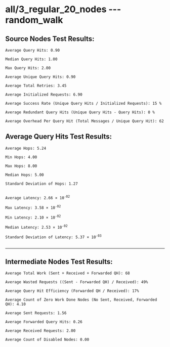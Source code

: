 # all/3_regular_20_nodes --- random_walk
## Source Nodes Test Results:
	Average Query Hits: 0.90

	Median Query Hits: 1.00

	Max Query Hits: 2.00

	Average Unique Query Hits: 0.90

	Average Total Retries: 3.45

	Average Initialized Requests: 6.90

	Average Success Rate (Unique Query Hits / Initialized Requests): 15 %

	Average Redundant Query Hits (Unique Query Hits - Query Hits): 0 %

	Average Overhead Per Query Hit (Total Messages / Unique Query Hit): 62



## Average Query Hits Test Results:
<pre><code>Average Hops: 5.24

Min Hops: 4.00

Max Hops: 8.00

Median Hops: 5.00

Standard Deviation of Hops: 1.27


Average Latency: 2.66 × 10<sup>-02</sup>

Max Latency: 3.58 × 10<sup>-02</sup>

Min Latency: 2.10 × 10<sup>-02</sup>

Median Latency: 2.53 × 10<sup>-02</sup>

Standard Deviation of Latency: 5.37 × 10<sup>-03</sup>

</code></pre>

---------------------------------------------
## Intermediate Nodes Test Results:

	Average Total Work (Sent + Received + Forwarded QH): 68

	Average Wasted Requests ((Sent - Forwarded QH) / Received): 49%

	Average Query Hit Efficiency (Forwarded QH / Received): 17%

	Average Count of Zero Work Done Nodes (No Sent, Received, Forwarded QH): 4.10

	Average Sent Requests: 1.56

	Average Forwarded Query Hits: 0.26

	Average Received Requests: 2.00

	Average Count of Disabled Nodes: 0.00


